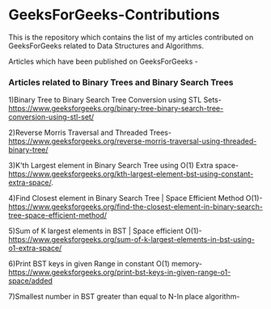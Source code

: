 # GeeksForGeeks-Contributions

This is the repository which contains the list of my articles contributed on GeeksForGeeks related to Data Structures and Algorithms.

Articles which have been published on GeeksForGeeks -

### Articles related to Binary Trees and Binary Search Trees

1)Binary Tree to Binary Search Tree Conversion using STL Sets-https://www.geeksforgeeks.org/binary-tree-binary-search-tree-conversion-using-stl-set/

2)Reverse Morris Traversal and Threaded Trees-https://www.geeksforgeeks.org/reverse-morris-traversal-using-threaded-binary-tree/

3)K'th Largest element in Binary Search Tree using O(1) Extra space-https://www.geeksforgeeks.org/kth-largest-element-bst-using-constant-extra-space/.

4)Find Closest element in Binary Search Tree | Space Efficient Method O(1)-https://www.geeksforgeeks.org/find-the-closest-element-in-binary-search-tree-space-efficient-method/

5)Sum of K largest elements in BST | Space efficient O(1)-https://www.geeksforgeeks.org/sum-of-k-largest-elements-in-bst-using-o1-extra-space/

6)Print BST keys in given Range in constant O(1) memory-https://www.geeksforgeeks.org/print-bst-keys-in-given-range-o1-space/added 


7)Smallest number in BST greater than equal to N-In place algorithm-

